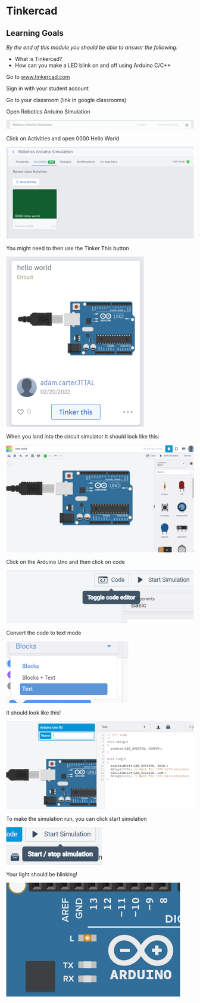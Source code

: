 # Tinkercad

## Learning Goals

*By the end of this module you should be able to answer the following:*

* What is Tinkercad? 
* How can you make a LED blink on and off using Arduino C/C++

Go to www.tinkercad.com

Sign in with your student account

Go to your classroom (link in google classrooms)

Open Robotics Arduino Simulation 

![TinkerCad Classroom](2022-02-20-16-03-38.png)

Click on Activities and open 0000 Hello World 

![Classroom Activities](2022-02-20-16-03-17.png)

You might need to then use the Tinker This button 

![Tinker This button](2022-02-20-16-04-47.png)

When you land into the circuit simulator it should look like this: 

![Circuit Design space](2022-02-20-16-05-45.png)

Click on the Arduino Uno and then click on code

![Opening the code panel](2022-02-20-14-03-08.png)

Convert the code to text mode

![Converting to text code](2022-02-20-14-03-25.png)

It should look like this! 

![Blinking Lights code](2022-02-20-14-03-43.png)

To make the simulation run, you can click start simulation 

![start/stop simulation button](2022-02-20-14-03-52.png)

Your light should be blinking!

![Blinking lights!](2022-02-20-14-04-34.png)
